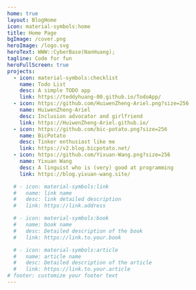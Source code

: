```yaml
---
home: true
layout: BlogHome
icon: material-symbols:home
title: Home Page
bgImage: /cover.png
heroImage: /logo.svg
heroText: WWW::CyberBase(NanHuang);
tagline: Code for fun
heroFullScreen: true
projects:
  - icon: material-symbols:checklist
    name: Todo List
    desc: A simple TODO app
    link: https://teddyhuang-00.github.io/TodoApp/
  - icon: https://github.com/HuiwenZheng-Ariel.png?size=256
    name: HuiwenZheng-Ariel
    desc: Inclusion advocator and girlfriend
    link: https://HuiwenZheng-Ariel.github.io/
  - icon: https://github.com/bic-potato.png?size=256
    name: BicPotato
    desc: Tinker enthusiast like me
    link: https://v2.blog.bicpotato.net/
  - icon: https://github.com/Yixuan-Wang.png?size=256
    name: Yixuan Wang
    desc: A linguist who is (very) good at programming
    link: https://blog.yixuan-wang.site/

  # - icon: material-symbols:link
  #   name: link name
  #   desc: link detailed description
  #   link: https://link.address

  # - icon: material-symbols:book
  #   name: book name
  #   desc: Detailed description of the book
  #   link: https://link.to.your.book

  # - icon: material-symbols:article
  #   name: article name
  #   desc: Detailed description of the article
  #   link: https://link.to.your.article
# footer: customize your footer text
---
```

